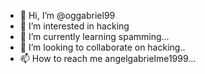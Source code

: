 - 👋 Hi, I’m @oggabriel99
- 👀 I’m interested in hacking
- 🌱 I’m currently learning spamming...
- 💞️ I’m looking to collaborate on hacking..
- 📫 How to reach me angelgabrielme1999...

<!---
oggabriel99/oggabriel99 is a ✨ special ✨ repository because its `README.md` (this file) appears on your GitHub profile.
You can click the Preview link to take a look at your changes.
--->
